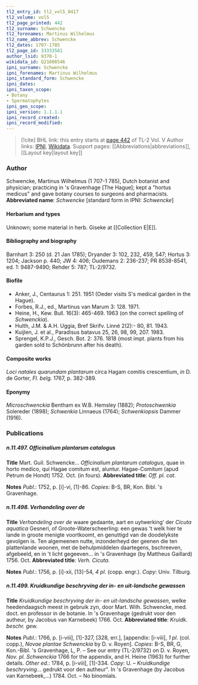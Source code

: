 ```yaml
---
tl2_entry_id: tl2_vol5_0417
tl2_volume: vol5
tl2_page_printed: 442
tl2_surname: Schwencke
tl2_forenames: Martinus Wilhelmus
tl2_name_abbrev: Schwencke
tl2_dates: 1707-1785
tl2_page_id: 33333581
author_lsid: 9370-1
wikidata_id: Q21608546
ipni_surname: Schwencke
ipni_forenames: Martinus Wilhelmus
ipni_standard_form: Schwencke
ipni_dates: 
ipni_taxon_scope: 
- Botany
- Spermatophytes
ipni_geo_scope: 
ipni_version: 1.1.1.1
ipni_record_created: 
ipni_record_modified:
---
```


> [!cite] BHL link: this entry starts at [page 442](https://www.biodiversitylibrary.org/page/33333581) of TL-2 Vol. V
> Author links: [IPNI](https://www.ipni.org/a/9370-1), [Wikidata](https://www.wikidata.org/wiki/Q21608546). Support pages: [[Abbreviations|abbreviations]], [[Layout key|layout key]]

### Author

Schwencke, Martinus Wilhelmus (1 707-1 785), Dutch botanist and physician; practicing in 's Gravenhage \[The Hague\]; kept a "hortus medicus" and gave botany courses to surgeons and pharmacists. 
**Abbreviated name**: *Schwencke* \[standard form in IPNI: *Schwencke*\]

#### Herbarium and types

Unknown; some material in herb. Giseke at [[Collection E|E]].

#### Bibliography and biography

Barnhart 3: 250 (d. 21 Jan 1785); Dryander 3: 102, 232, 459, 547; Hortus 3: 1204; Jackson p. 440; JW 4: 406; Oudemans 2: 236-237; PR 8538-8541, ed. 1: 9487-9490; Rehder 5: 787; TL-2/9732.

#### Biofile

- Anker, J., Centaurus 1: 251. 1951 (Oeder visits S's medical garden in the Hague).
- Forbes, R.J., ed., Martinus van Marum 3: 128. 1971.
- Heine, H., Kew. Bull. 16(3): 465-469. 1963 (on the correct spelling of *Schwenckia*).
- Hulth, J.M. & A.H. Uggia, Bref Skrifv. Linné 2(2):- 80, 81. 1943.
- Kuijlen, J. et al., Paradisus batavus 25, 26, 98, 99, 207. 1983.
- Sprengel, K.P.J., Gesch. Bot. 2: 376. 1818 (most impt. plants from his garden sold to Schönbrunn after his death).

#### Composite works

*Loci natales quarundam plantarum* circa Hagam comitis crescentium, *in* D. de Gorter, *Fl. belg.* 1767, p. 382-389.

#### Eponymy

*Microschwenckia* Bentham ex W.B. Hemsley (1882); *Protoschwenkia* Solereder (1898); *Schwenkia* Linnaeus (1764); *Schwenkiopsis* Dammer (1916).

### Publications

##### n.11.497. Officinalium plantarum catalogus

**Title**
Mart. Guil. Schwencke... *Officinalium plantarum catalogus*, quae in horto medico, qui Hagae comitum est, aluntur. Hagae-Comitum (apud Petrum de Hondt) 1752. Oct. (in fours).
**Abbreviated title**: *Off. pl. cat.*

**Notes**
*Publ*.: 1752, p. \[i\]-vi, \[1\]-86. *Copies*: B-S, BR, Kon. Bibl. 's Gravenhage.

##### n.11.498. Verhandeling over de

**Title**
*Verhandeling over de* waare gedaante, aart en uytwerking' der *Cicuta aquatica* Gesneri, of Groote-Waterscheerling: een gewas 't welk hier te lande in groote menigte voortkoomt, en genuttigd van de doodelykste gevolgen is. Ten algemeenen nutte, inzonderheyd der geenen die ten plattenlande woonen, met de behulpmiddelen daartegens, bschreeven, afgebeeld, en in 't licht gegeeven... in 's Gravenhage (by Mattheus Gaillard) 1756. Oct.
**Abbreviated title**: *Verh. Cicuta*.

**Notes**
*Publ*.: 1756, p. \[i\]-xii, \[13\]-54, *4 pl*. (copp. engr.). *Copy*: Univ. Tilburg.

##### n.11.499. Kruidkundige beschryving der in- en uit-landsche gewassen

**Title**
*Kruidkundige beschryving der in- en uit-landsche gewassen*, welke heedendaagsch meest in gebruik zyn, door Mart. Wilh. Schwencke, med. doct. en professor in de botanie. In 's Gravenhage (gedrukt voor den autheur, by Jacobus van Karnebeek) 1766. Oct.
**Abbreviated title**: *Kruidk. beschr. gew.*

**Notes**
*Publ*.: 1766, p. \[i-viii\], \[1\]-327, \[328, err.\], \[appendix: \[i-viii\], *1 pl*. (col. copp.), *Novae plantae Schwenckia* by D. v. Royen\]. *Copies*: B-S, BR, G, Kon.-Bibl. 's Gravenhage, L, P. – See our entry (TL-2/9732) on D. v. Royen, *Nov. pl. Schwenckia* 1766 for the appendix, and H. Heine (1963) for further details.
*Other ed*.: 1784, p. \[i-viii\], \[1\]-334. *Copy*: U. – *Kruidkundige beschryving*... gedrukt voor den autheur". In 's Gravenhage (by Jacobus van Karnebeek,...) 1784. Oct. – No binomials.

